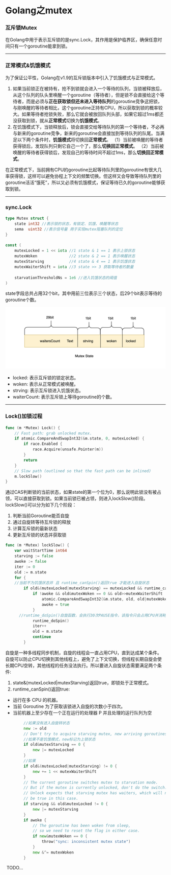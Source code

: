 # Golang之mutex

### 互斥锁Mutex

在Golang中用于表示互斥锁的是sync.Lock，其作用是保护临界区，确保任意时间只有一个goroutine能拿到锁。

---

### 正常模式&饥饿模式

为了保证公平性，Golang在v1.9的互斥锁版本中引入了饥饿模式与正常模式。

1. 如果当前锁正在被持有，抢不到锁就会进入一个等待的队列，当锁被释放后，从这个队列的队头里唤醒一个goroutine（等待者），但是锁不会直接给这个等待者，而是必须与**正在获取锁但还未进入等待队列**的goroutine竞争这把锁，与刚唤醒的等待者相比，这个goroutine正持有CPU，所以获取到锁的概率较大。如果等待者抢锁失败，那么它就会被放回队列头部，如果它超过1ms都还没获取到锁，就从**正常模式**切换为**饥饿模式**。
2. 在饥饿模式下，当锁释放后，锁会直接交给等待队列的第一个等待者，不必再与新来的goroutine竞争，新来的goroutine会直接加到等待队列的队尾。当满足以下两个条件时，**饥饿模式**将切换回**正常模式**。
    （1）当前被唤醒的等待者获得锁后，发现队列只剩它自己一个了，那么**切换回正常模式**。
    （2）当前被唤醒的等待者获得锁后，发现自己的等待时间不超过1ms，那么**切换回正常模式**。

在正常模式下，当前拥有CPU的goroutine比起等待队列里的goroutine有很大几率获得锁，这样可以避免协程上下文的频繁切换。但这样又会导致等待队列里的goroutine活活“饿死”，所以又必须有饥饿模式，保证等待已久的goroutine能够获取到锁。

---

### sync.Lock

```go
type Mutex struct {
	state int32 //表示锁的状态，有锁定、饥饿、唤醒等状态
	sema  uint32 //表示信号量 用于实现mutex阻塞队列的定位
}

const (
	mutexLocked = 1 << iota //1 state & 1 == 1 表示上锁状态
	mutexWoken	            //2 state & 2 == 1 表示唤醒状态 
	mutexStarving           //4 state & 4 == 1 表示饥饿状态
	mutexWaiterShift = iota //3 state >> 3 获取等待者的数量	

	starvationThresholdNs = 1e6 //进入饥饿状态的阈值
)
```

state字段总共占用32个bit，其中用前三位表示三个状态，后29个bit表示等待的goroutine个数。

![d9c038b6df9ba92d2d89491fbb0453f8.png](image/d9c038b6df9ba92d2d89491fbb0453f8.png)

* locked: 表示互斥锁的锁定状态。
* woken: 表示从正常模式被唤醒。
* strving: 表示互斥锁进入饥饿状态。
* waiterCount: 表示互斥锁上等待goroutine的个数。

---

### Lock\(\)加锁过程

```go
func (m *Mutex) Lock() {
	// Fast path: grab unlocked mutex.
	if atomic.CompareAndSwapInt32(&m.state, 0, mutexLocked) {
		if race.Enabled {
			race.Acquire(unsafe.Pointer(m))
		}
		return
	}
	// Slow path (outlined so that the fast path can be inlined)
	m.lockSlow()
}
```

通过CAS判断锁的当前状态，如果state的第一个位为0，那么说明此锁没有被占领，可以直接获取到锁。如果当前锁已被占领，则进入lockSlow\(\)阶段。lockSlow\(\)可以分为如下几个阶段：

1. 判断当前Goroutine能否自旋
2. 通过自旋转等待互斥锁的释放
3. 计算互斥锁的最新状态
4. 更新互斥锁的状态并获取锁

```go
func (m *Mutex) lockSlow() {
	var waitStartTime int64
	starving := false
	awoke := false
	iter := 0
	old := m.state
	for {
    //当前不为饥饿状态并 且 runtime_canSpin()返回true 才能进入自旋状态
		if old&(mutexLocked|mutexStarving) == mutexLocked && runtime_canSpin(iter) {
			if !awoke && old&mutexWoken == 0 && old>>mutexWaiterShift != 0 &&
				atomic.CompareAndSwapInt32(&m.state, old, old|mutexWoken) {
				awoke = true
			}
      //runtime_doSpin()自旋函数，会执行30次PAUSE指令，该指令只会占用CPU并消耗CPU时间
			runtime_doSpin()
			iter++
			old = m.state
			continue
		}
```

自旋是一种多线程同步机制，自旋的线程会一直占用CPU，直到达成某个条件。自旋可以防止CPU切换到其他线程上，避免了上下文切换，但线程长期自旋会使长期CPU空转，其他线程的任务没法执行。所以要进入自旋状态需要满足两个条件:

1. state&\(mutexLocked|mutexStarving\)返回true，即锁处于正常模式。
2. runtime\_canSpin\(\)返回true:

* 运行在多 CPU 的机器。
* 当前 Goroutine 为了获取该锁进入自旋的次数小于四次。
* 当前机器上至少存在一个正在运行的处理器 P 并且处理的运行队列为空

```go
        //如果没有进入自旋转状态
		new := old
		// Don't try to acquire starving mutex, new arriving goroutines must queue.
        //如果不是饥饿模式，new标记为上锁状态
		if old&mutexStarving == 0 {
			new |= mutexLocked
		}
        //如果
		if old&(mutexLocked|mutexStarving) != 0 {
			new += 1 << mutexWaiterShift
		}
		// The current goroutine switches mutex to starvation mode.
		// But if the mutex is currently unlocked, don't do the switch.
		// Unlock expects that starving mutex has waiters, which will not
		// be true in this case.
		if starving && old&mutexLocked != 0 {
			new |= mutexStarving
		}
		if awoke {
			// The goroutine has been woken from sleep,
			// so we need to reset the flag in either case.
			if new&mutexWoken == 0 {
				throw("sync: inconsistent mutex state")
			}
			new &^= mutexWoken
		}
```

​		TODO...

